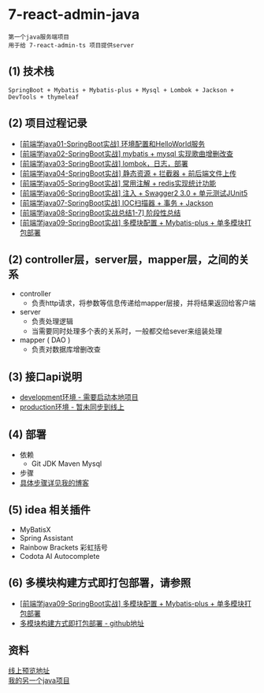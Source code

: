 # 7-react-admin-java 
`第一个java服务端项目`  
`用于给 7-react-admin-ts 项目提供server`  

## (1) 技术栈
`SpringBoot + Mybatis + Mybatis-plus + Mysql + Lombok + Jackson + DevTools + thymeleaf`

## (2) 项目过程记录
- [[前端学java01-SpringBoot实战] 环境配置和HelloWorld服务](https://juejin.cn/post/6927306093970325517)
- [[前端学java02-SpringBoot实战] mybatis + mysql 实现歌曲增删改查](https://juejin.cn/post/6929145638898794503)
- [[前端学java03-SpringBoot实战] lombok，日志，部署](https://juejin.cn/post/6930627377101979662)
- [[前端学java04-SpringBoot实战] 静态资源 + 拦截器 + 前后端文件上传](https://juejin.cn/post/6932097247735709709)
- [[前端学java05-SpringBoot实战] 常用注解 + redis实现统计功能](https://juejin.cn/post/6933224825200574478)
- [[前端学java06-SpringBoot实战] 注入 + Swagger2 3.0 + 单元测试JUnit5](https://juejin.cn/post/6934274450514771982)
- [[前端学java07-SpringBoot实战] IOC扫描器 + 事务 + Jackson](https://juejin.cn/post/6935081135114289188)
- [[前端学java08-SpringBoot实战总结1-7] 阶段性总结](https://juejin.cn/post/6960187616050282533)
- [[前端学java09-SpringBoot实战] 多模块配置 + Mybatis-plus + 单多模块打包部署](https://juejin.cn/post/6962752749993721892)

## (2) controller层，server层，mapper层，之间的关系
- controller
  - 负责http请求，将参数等信息传递给mapper层接，并将结果返回给客户端
- server
  - 负责处理逻辑
  - 当需要同时处理多个表的关系时，一般都交给sever来组装处理  
- mapper ( DAO )    
  - 负责对数据库增删改查
  
## (3) 接口api说明
- [development环境 - 需要启动本地项目](http://localhost:7777/swagger-ui/index.html)
- [production环境 - 暂未同步到线上]()
  
## (4) 部署
- 依赖
  - Git JDK Maven Mysql
- 步骤
- [具体步骤详见我的博客]()

## (5) idea 相关插件
- MyBatisX
- Spring Assistant
- Rainbow Brackets 彩虹括号
- Codota AI Autocomplete

## (6) 多模块构建方式即打包部署，请参照
- [[前端学java09-SpringBoot实战] 多模块配置 + Mybatis-plus + 单多模块打包部署](https://juejin.cn/post/6962752749993721892)
- [多模块构建方式即打包部署 - github地址](https://github.com/woow-wu7/7-react-admin-java-pro)



## 资料
[线上预览地址](http://120.53.220.141:81/)    
[我的另一个java项目](https://github.com/woow-wu7/7-community-java)
